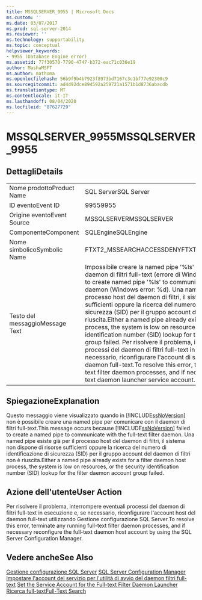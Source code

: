 ```yaml
---
title: MSSQLSERVER_9955 | Microsoft Docs
ms.custom: ''
ms.date: 03/07/2017
ms.prod: sql-server-2014
ms.reviewer: ''
ms.technology: supportability
ms.topic: conceptual
helpviewer_keywords:
- 9955 (Database Engine error)
ms.assetid: 77f30570-7790-4747-b372-eac71c036e19
author: MashaMSFT
ms.author: mathoma
ms.openlocfilehash: 56b9f9b4b7923f8973bd7167c3c1bf77e92300c9
ms.sourcegitcommit: ad4d92dce894592a259721a1571b1d8736abacdb
ms.translationtype: MT
ms.contentlocale: it-IT
ms.lasthandoff: 08/04/2020
ms.locfileid: "87627729"
---
```

# <a name="mssqlserver_9955"></a><span data-ttu-id="f04d4-102">MSSQLSERVER_9955</span><span class="sxs-lookup"><span data-stu-id="f04d4-102">MSSQLSERVER_9955</span></span>
    
## <a name="details"></a><span data-ttu-id="f04d4-103">Dettagli</span><span class="sxs-lookup"><span data-stu-id="f04d4-103">Details</span></span>  
  
|||  
|-|-|  
|<span data-ttu-id="f04d4-104">Nome prodotto</span><span class="sxs-lookup"><span data-stu-id="f04d4-104">Product Name</span></span>|<span data-ttu-id="f04d4-105">SQL Server</span><span class="sxs-lookup"><span data-stu-id="f04d4-105">SQL Server</span></span>|  
|<span data-ttu-id="f04d4-106">ID evento</span><span class="sxs-lookup"><span data-stu-id="f04d4-106">Event ID</span></span>|<span data-ttu-id="f04d4-107">9955</span><span class="sxs-lookup"><span data-stu-id="f04d4-107">9955</span></span>|  
|<span data-ttu-id="f04d4-108">Origine evento</span><span class="sxs-lookup"><span data-stu-id="f04d4-108">Event Source</span></span>|<span data-ttu-id="f04d4-109">MSSQLSERVER</span><span class="sxs-lookup"><span data-stu-id="f04d4-109">MSSQLSERVER</span></span>|  
|<span data-ttu-id="f04d4-110">Componente</span><span class="sxs-lookup"><span data-stu-id="f04d4-110">Component</span></span>|<span data-ttu-id="f04d4-111">SQLEngine</span><span class="sxs-lookup"><span data-stu-id="f04d4-111">SQLEngine</span></span>|  
|<span data-ttu-id="f04d4-112">Nome simbolico</span><span class="sxs-lookup"><span data-stu-id="f04d4-112">Symbolic Name</span></span>|<span data-ttu-id="f04d4-113">FTXT2_MSSEARCHACCESSDENY</span><span class="sxs-lookup"><span data-stu-id="f04d4-113">FTXT2_MSSEARCHACCESSDENY</span></span>|  
|<span data-ttu-id="f04d4-114">Testo del messaggio</span><span class="sxs-lookup"><span data-stu-id="f04d4-114">Message Text</span></span>|<span data-ttu-id="f04d4-115">Impossibile creare la named pipe '%ls' per comunicare con il daemon di filtri full-text (errore di Windows: %d).</span><span class="sxs-lookup"><span data-stu-id="f04d4-115">SQL Server failed to create named pipe '%ls' to communicate with the full-text filter daemon (Windows error: %d).</span></span> <span data-ttu-id="f04d4-116">Una named pipe esiste già per il processo host del daemon di filtri, il sistema non dispone di risorse sufficienti oppure la ricerca del numero di identificazione di sicurezza (SID) per il gruppo account del daemon di filtri non è riuscita.</span><span class="sxs-lookup"><span data-stu-id="f04d4-116">Either a named pipe already exists for a filter daemon host process, the system is low on resources, or the security identification number (SID) lookup for the filter daemon account group failed.</span></span> <span data-ttu-id="f04d4-117">Per risolvere il problema, interrompere eventuali processi del daemon di filtri full-text in esecuzione e, se necessario, riconfigurare l'account di servizio dell'utilità di avvio del daemon full-text.</span><span class="sxs-lookup"><span data-stu-id="f04d4-117">To resolve this error, terminate any running full-text filter daemon processes, and if necessary reconfigure the full-text daemon launcher service account.</span></span>|  
  
## <a name="explanation"></a><span data-ttu-id="f04d4-118">Spiegazione</span><span class="sxs-lookup"><span data-stu-id="f04d4-118">Explanation</span></span>  
 <span data-ttu-id="f04d4-119">Questo messaggio viene visualizzato quando in [!INCLUDE[ssNoVersion](../../includes/ssnoversion-md.md)] non è possibile creare una named pipe per comunicare con il daemon di filtri full-text.</span><span class="sxs-lookup"><span data-stu-id="f04d4-119">This message occurs because [!INCLUDE[ssNoVersion](../../includes/ssnoversion-md.md)] failed to create a named pipe to communicate with the full-text filter daemon.</span></span> <span data-ttu-id="f04d4-120">Una named pipe esiste già per il processo host del daemon di filtri, il sistema non dispone di risorse sufficienti oppure la ricerca del numero di identificazione di sicurezza (SID) per il gruppo account del daemon di filtri non è riuscita.</span><span class="sxs-lookup"><span data-stu-id="f04d4-120">Either a named pipe already exists for a filter daemon host process, the system is low on resources, or the security identification number (SID) lookup for the filter daemon account group failed.</span></span>  
  
## <a name="user-action"></a><span data-ttu-id="f04d4-121">Azione dell'utente</span><span class="sxs-lookup"><span data-stu-id="f04d4-121">User Action</span></span>  
 <span data-ttu-id="f04d4-122">Per risolvere il problema, interrompere eventuali processi del daemon di filtri full-text in esecuzione e, se necessario, riconfigurare l'account host del daemon full-text utilizzando Gestione configurazione SQL Server.</span><span class="sxs-lookup"><span data-stu-id="f04d4-122">To resolve this error, terminate any running full-text filter daemon processes, and if necessary reconfigure the full-text daemon host account by using the SQL Server Configuration Manager.</span></span>  
  
## <a name="see-also"></a><span data-ttu-id="f04d4-123">Vedere anche</span><span class="sxs-lookup"><span data-stu-id="f04d4-123">See Also</span></span>  
 <span data-ttu-id="f04d4-124">[Gestione configurazione SQL Server](../sql-server-configuration-manager.md) </span><span class="sxs-lookup"><span data-stu-id="f04d4-124">[SQL Server Configuration Manager](../sql-server-configuration-manager.md) </span></span>  
 <span data-ttu-id="f04d4-125">[Impostare l'account del servizio per l'utilità di avvio del daemon filtri full-text](../search/set-the-service-account-for-the-full-text-filter-daemon-launcher.md) </span><span class="sxs-lookup"><span data-stu-id="f04d4-125">[Set the Service Account for the Full-text Filter Daemon Launcher](../search/set-the-service-account-for-the-full-text-filter-daemon-launcher.md) </span></span>  
 [<span data-ttu-id="f04d4-126">Ricerca full-text</span><span class="sxs-lookup"><span data-stu-id="f04d4-126">Full-Text Search</span></span>](../search/full-text-search.md)  
  
  
